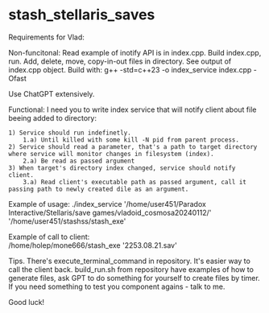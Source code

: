 # stash_stellaris_saves


Requirements for Vlad:

Non-funcitonal:
Read example of inotify API is in index.cpp. 
Build index.cpp, run. Add, delete, move, copy-in-out files in directory. 
See output of index.cpp object.
Build with:
g++ -std=c++23 -o index_service index.cpp -Ofast

Use ChatGPT extensively.

Functional:
I need you to write index service that will notify client about file beeing added to directory:

	1) Service should run indefinetly.
		1.a) Until killed with some kill -N pid from parent process.
	2) Service should read a parameter, that's a path to target directory where service will monitor changes in filesystem (index).
		2.a) Be read as passed argument
	3) When target's directory index changed, service should notify client.
		3.a) Read client's executable path as passed argument, call it passing path to newly created dile as an argument.

Example of usage:
	./index_service '/home/user451/Paradox Interactive/Stellaris/save games/vladoid_cosmosa20240112/' '/home/user451/stashss/stash_exe'
	
Example of call to client:		
	/home/holep/mone666/stash_exe '2253.08.21.sav'


Tips.
There's execute_terminal_command in repository. It's easier way to call the client back.
build_run.sh from repository have examples of how to generate files, ask GPT to do something for yourself to create files by timer.
If you need something to test you component agains - talk to me.

Good luck!